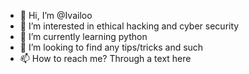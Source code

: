 - 👋 Hi, I’m @Ivailoo
- 👀 I’m interested in ethical hacking and cyber security
- 🌱 I’m currently learning python
- 💞️ I’m looking to find any tips/tricks and such
- 📫 How to reach me? Through a text here

<!---
Ivailoo/Ivailoo is a ✨ special ✨ repository because its `README.md` (this file) appears on your GitHub profile.
You can click the Preview link to take a look at your changes.
--->
